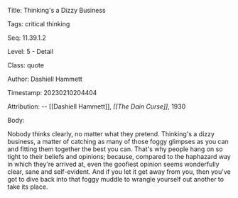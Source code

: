 Title:  Thinking's a Dizzy Business

Tags:   critical thinking

Seq:    11.39.1.2

Level:  5 - Detail

Class:  quote

Author: Dashiell Hammett

Timestamp: 20230210204404

Attribution: -- [[Dashiell Hammett]], *[[The Dain Curse]]*, 1930

Body:

Nobody thinks clearly, no matter what they pretend. Thinking's a dizzy business, a matter of catching as many of those foggy glimpses as you can and fitting them together the best you can. That's why people hang on so tight to their beliefs and opinions; because, compared to the haphazard way in which they're arrived at, even the goofiest opinion seems wonderfully clear, sane and self-evident. And if you let it get away from you, then you've got to dive back into that foggy muddle to wrangle yourself out another to take its place.

